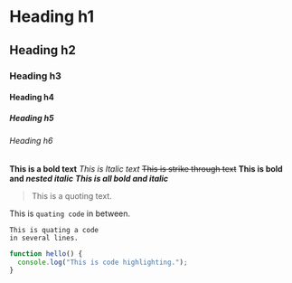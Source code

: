 # Heading h1
## Heading h2
### Heading h3
#### Heading h4
##### Heading h5
###### Heading h6

**This is a bold text**
*This is Italic text*
~~This is strike through text~~
**This is bold and _nested italic_**
***This is all bold and italic***

> This is a quoting text.

This is `quating code` in between.

```
This is quating a code
in several lines.
```

```javascript
function hello() {
  console.log("This is code highlighting.");
}
```
